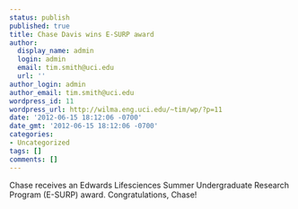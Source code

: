```yaml
---
status: publish
published: true
title: Chase Davis wins E-SURP award
author:
  display_name: admin
  login: admin
  email: tim.smith@uci.edu
  url: ''
author_login: admin
author_email: tim.smith@uci.edu
wordpress_id: 11
wordpress_url: http://wilma.eng.uci.edu/~tim/wp/?p=11
date: '2012-06-15 18:12:06 -0700'
date_gmt: '2012-06-15 18:12:06 -0700'
categories:
- Uncategorized
tags: []
comments: []
---
```

<p>Chase receives an Edwards Lifesciences Summer Undergraduate Research Program (E-SURP) award. Congratulations, Chase!</p>
